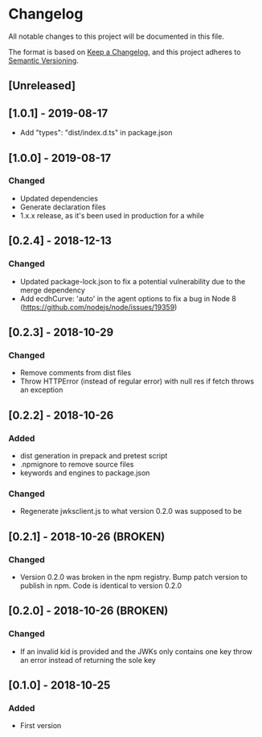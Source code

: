 # Changelog
All notable changes to this project will be documented in this file.

The format is based on [Keep a Changelog](https://keepachangelog.com/en/1.0.0/),
and this project adheres to [Semantic Versioning](https://semver.org/spec/v2.0.0.html).

## [Unreleased]

## [1.0.1] - 2019-08-17
- Add "types": "dist/index.d.ts" in package.json

## [1.0.0] - 2019-08-17
### Changed
- Updated dependencies
- Generate declaration files
- 1.x.x release, as it's been used in production for a while

## [0.2.4] - 2018-12-13
### Changed
- Updated package-lock.json to fix a potential vulnerability due to the merge dependency
- Add ecdhCurve: 'auto' in the agent options to fix a bug in Node 8 (https://github.com/nodejs/node/issues/19359)

## [0.2.3] - 2018-10-29
### Changed
- Remove comments from dist files
- Throw HTTPError (instead of regular error) with null res if fetch throws an exception

## [0.2.2] - 2018-10-26
### Added
- dist generation in prepack and pretest script
- .npmignore to remove source files
- keywords and engines to package.json

### Changed
- Regenerate jwksclient.js to what version 0.2.0 was supposed to be

## [0.2.1] - 2018-10-26 (BROKEN)
### Changed
- Version 0.2.0 was broken in the npm registry. Bump patch version to publish in npm. Code is identical to version 0.2.0

## [0.2.0] - 2018-10-26 (BROKEN)
### Changed
- If an invalid kid is provided and the JWKs only contains one key throw an error instead of returning the sole key

## [0.1.0] - 2018-10-25
### Added
- First version
